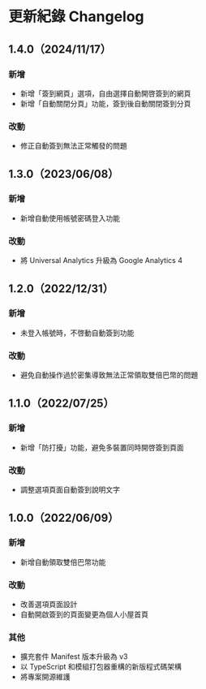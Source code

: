# 更新紀錄 Changelog

## 1.4.0（2024/11/17）

### 新增

 - 新增「簽到網頁」選項，自由選擇自動開啓簽到的網頁
 - 新增「自動關閉分頁」功能，簽到後自動關閉簽到分頁

### 改動

 - 修正自動簽到無法正常觸發的問題

## 1.3.0（2023/06/08）

### 新增

 - 新增自動使用帳號密碼登入功能

### 改動

 - 將 Universal Analytics 升級為 Google Analytics 4

## 1.2.0（2022/12/31）

### 新增

 - 未登入帳號時，不啓動自動簽到功能

### 改動

 - 避免自動操作過於密集導致無法正常領取雙倍巴幣的問題

## 1.1.0（2022/07/25）

### 新增

 - 新增「防打擾」功能，避免多裝置同時開啓簽到頁面

### 改動

 - 調整選項頁面自動簽到說明文字

## 1.0.0（2022/06/09）

### 新增

 - 新增自動領取雙倍巴幣功能

### 改動

 - 改善選項頁面設計
 - 自動開啟簽到的頁面變更為個人小屋首頁

### 其他

 - 擴充套件 Manifest 版本升級為 v3
 - 以 TypeScript 和模組打包器重構的新版程式碼架構
 - 將專案開源維護